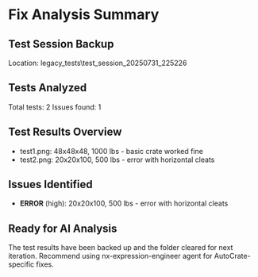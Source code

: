 
# Fix Analysis Summary

## Test Session Backup
Location: legacy_tests\test_session_20250731_225226

## Tests Analyzed
Total tests: 2
Issues found: 1

## Test Results Overview
- test1.png: 48x48x48, 1000 lbs - basic crate worked fine
- test2.png: 20x20x100, 500 lbs - error with horizontal cleats

## Issues Identified
- **ERROR** (high): 20x20x100, 500 lbs - error with horizontal cleats

## Ready for AI Analysis
The test results have been backed up and the folder cleared for next iteration.
Recommend using nx-expression-engineer agent for AutoCrate-specific fixes.
